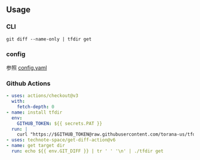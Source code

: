 ## Usage

### CLI

```
git diff --name-only | tfdir get
```

### config

参照 [config.yaml](./config.yaml)

### Github Actions

```yml
- uses: actions/checkout@v3
  with:
    fetch-depth: 0
- name: install tfdir
  env:
    GITHUB_TOKEN: ${{ secrets.PAT }}
  run: |
    curl "https://$GITHUB_TOKEN@raw.githubusercontent.com/torana-us/tfdir/master/installer.sh" | bash
- uses: technote-space/get-diff-action@v6
- name: get target dir
  run: echo ${{ env.GIT_DIFF }} | tr ' ' '\n' | ./tfdir get
```

